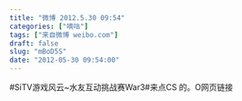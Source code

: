```yaml
---
title: "微博 2012.5.30 09:54"
categories: ["嘀咕"]
tags: ["来自微博 weibo.com"]
draft: false
slug: "mBoD5S"
date: "2012-05-30 09:54:00"
---
```


<p>#SiTV游戏风云~水友互动挑战赛War3#来点CS 的。O网页链接 ​​​​</p>
